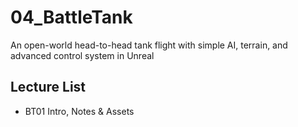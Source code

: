 # 04_BattleTank
An open-world head-to-head tank flight with simple AI, terrain, and advanced control system in Unreal

## Lecture List
* BT01 Intro, Notes & Assets
